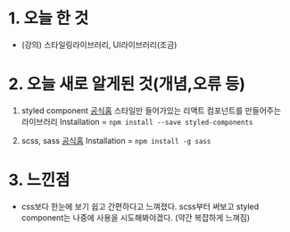 # 1. 오늘 한 것

- (강의) 스타일링라이브러리, UI라이브러리(조금)

# 2. 오늘 새로 알게된 것(개념,오류 등)
1. styled component
   [공식홈](https://styled-components.com/)
   스타일만 들어가있는 리액트 컴포넌트를 만들어주는 라이브러리
Installation = `npm install --save styled-components`

2.  scss, sass
    [공식홈](https://sass-lang.com/)
Installation = `npm install -g sass`

# 3. 느낀점
- css보다 한눈에 보기 쉽고 간편하다고 느껴졌다. scss부터 써보고 styled component는 나중에 사용을 시도해봐야겠다. (약간 복잡하게 느껴짐)
